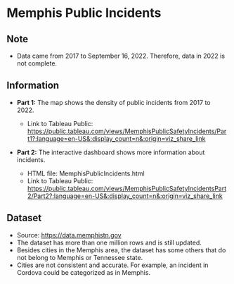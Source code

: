 # Memphis Public Incidents
## Note
- Data came from 2017 to September 16, 2022. Therefore, data in 2022 is not complete. 

## Information
- <b>Part 1:</b> The map shows the density of public incidents from 2017 to 2022.<br> 
  * Link to Tableau Public: https://public.tableau.com/views/MemphisPublicSafetyIncidents/Part1?:language=en-US&:display_count=n&:origin=viz_share_link

- <b>Part 2:</b> The interactive dashboard shows more information about incidents.<br>
  * HTML file: MemphisPublicIncidents.html<br>
  * Link to Tableau Public: https://public.tableau.com/views/MemphisPublicSafetyIncidentsPart2/Part2?:language=en-US&:display_count=n&:origin=viz_share_link

## Dataset
- Source: https://data.memphistn.gov
- The dataset has more than one million rows and is still updated.
- Besides cities in the Memphis area, the dataset has some others that do not belong to Memphis or Tennessee state.
- Cities are not consistent and accurate. For example, an incident in Cordova could be categorized as in Memphis.
